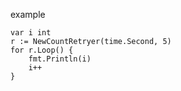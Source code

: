 example
```
var i int
r := NewCountRetryer(time.Second, 5)
for r.Loop() {
	fmt.Println(i)
	i++
}
```
